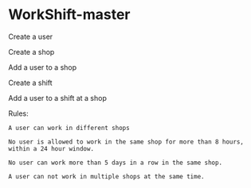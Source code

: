 # WorkShift-master

Create a user

Create a shop

Add a user to a shop

Create a shift

Add a user to a shift at a shop

 

Rules:

    A user can work in different shops

    No user is allowed to work in the same shop for more than 8 hours, within a 24 hour window.

    No user can work more than 5 days in a row in the same shop.

    A user can not work in multiple shops at the same time.
